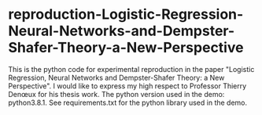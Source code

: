 # reproduction-Logistic-Regression-Neural-Networks-and-Dempster-Shafer-Theory-a-New-Perspective
This is the python code for experimental reproduction in the paper "Logistic Regression, Neural Networks and Dempster-Shafer Theory: a New Perspective". I would like to express my high respect to Professor Thierry Denœux for his thesis work.
The python version used in the demo: python3.8.1.
See requirements.txt for the python library used in the demo.
